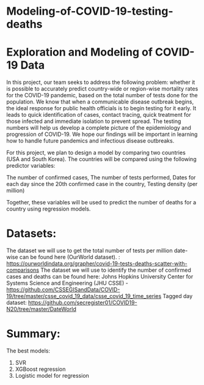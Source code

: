 # Modeling-of-COVID-19-testing-deaths

# Exploration and Modeling of COVID-19 Data

In this project, our team seeks to address the following problem: whether it is possible to accurately predict country-wide or region-wise mortality rates for the COVID-19 pandemic, based on the total number of tests done for the population. We know that when a communicable disease outbreak begins, the ideal response for public health officials is to begin testing for it early. It leads to quick identification of cases, contact  tracing, quick treatment for those infected and immediate isolation to prevent spread. The testing numbers will help us develop a complete picture of the epidemiology and progression of COVID-19. We hope our findings will be important in learning how to handle future pandemics and infectious disease outbreaks.

For this project, we plan to design a model by comparing two countries (USA and South Korea). The countries will be compared using the following predictor variables: 

 The number of confirmed cases, 
 The number of tests performed, 
 Dates for each day since the 20th confirmed case in the country,
 Testing density (per million)

Together, these variables will be used to predict the number of deaths for a country using regression models. 

# Datasets: 
The dataset we will use to get the total number of tests per million date-wise can be found here (OurWorld dataset). : https://ourworldindata.org/grapher/covid-19-tests-deaths-scatter-with-comparisons 
The dataset we will use to identify the number of confirmed cases and deaths can be found here: Johns Hopkins University Center for Systems Science and Engineering (JHU CSSE) - https://github.com/CSSEGISandData/COVID-19/tree/master/csse_covid_19_data/csse_covid_19_time_series
Tagged day dataset: https://github.com/secregister01/COVID19-N20/tree/master/DateWorld

# Summary: 
The best models: 

1. SVR
2. XGBoost regression
3. Logistic model for regression
